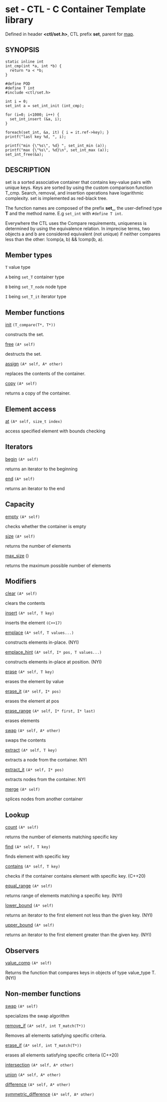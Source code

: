 # set - CTL - C Container Template library

Defined in header **<ctl/set.h>**, CTL prefix **set**,
parent for [map](map.md).

## SYNOPSIS

    static inline int
    int_cmp(int *a, int *b) {
      return *a < *b;
    }

    #define POD
    #define T int
    #include <ctl/set.h>

    int i = 0;
    set_int a = set_int_init (int_cmp);

    for (i=0; i<1000; i++) {
      set_int_insert (&a, i);
    }

    foreach(set_int, &a, it) { i = it.ref->key); }
    printf("last key %d, ", i);

    printf("min {\"%s\", %d} ", set_int_min (a));
    printf("max {\"%s\", %d}\n", set_int_max (a));
    set_int_free(&a);

## DESCRIPTION

set is a sorted associative container that contains key-value pairs with unique
keys. Keys are sorted by using the custom comparison function T_cmp. Search, removal,
and insertion operations have logarithmic complexity. set is implemented as red-black tree.

The function names are composed of the prefix **set_**, the user-defined type
**T** and the method name. E.g `set_int` with `#define T int`.

Everywhere the CTL uses the Compare requirements, uniqueness is
determined by using the equivalence relation. In imprecise terms, two objects a
and b are considered equivalent (not unique) if neither compares less than the
other: !comp(a, b) && !comp(b, a).

## Member types

`T`                     value type

`A` being `set_T`       container type

`B` being `set_T_node`  node type

`I` being `set_T_it`    iterator type

## Member functions

[init](set/init.md) `(T_compare(T*, T*))`

constructs the set.

[free](set/free.md) `(A* self)`

destructs the set.

[assign](set/assign.md) `(A* self, A* other)`

replaces the contents of the container.

[copy](set/copy.md) `(A* self)`

returns a copy of the container.

## Element access

[at](set/at.md) `(A* self, size_t index)`

access specified element with bounds checking

## Iterators

[begin](set/begin.md) `(A* self)`

returns an iterator to the beginning

[end](set/end.md) `(A* self)`

returns an iterator to the end

## Capacity

[empty](set/empty.md) `(A* self)`

checks whether the container is empty

[size](set/size.md) `(A* self)`

returns the number of elements

[max_size](set/max_size.md) ()

returns the maximum possible number of elements

## Modifiers

[clear](set/clear.md) `(A* self)`

clears the contents

[insert](set/insert.md) `(A* self, T key)`

inserts the element `(C++17)`

[emplace](set/emplace.md) `(A* self, T values...)`

constructs elements in-place. (NYI)

[emplace_hint](map/emplace_hint.md) `(A* self, I* pos, T values...)`

constructs elements in-place at position. (NYI)

[erase](set/erase.md) `(A* self, T key)`

erases the element by value

[erase_it](set/erase.md) `(A* self, I* pos)`

erases the element at pos

[erase_range](set/erase.md) `(A* self, I* first, I* last)`

erases elements

[swap](set/swap.md) `(A* self, A* other)`

swaps the contents

[extract](set/extract.md) `(A* self, T key)`

extracts a node from the container. NYI

[extract_it](set/extract.md) `(A* self, I* pos)`

extracts nodes from the container. NYI

[merge](set/merge.md) `(A* self)`

splices nodes from another container

## Lookup

[count](set/count.md) `(A* self)`

returns the number of elements matching specific key

[find](set/find.md) `(A* self, T key)`

finds element with specific key

[contains](set/contains.md) `(A* self, T key)`

checks if the container contains element with specific key. (C++20)

[equal_range](set/equal_range.md) `(A* self)`

returns range of elements matching a specific key. (NYI)

[lower_bound](set/lower_bound.md) `(A* self)`

returns an iterator to the first element not less than the given key. (NYI)

[upper_bound](set/upper_bound.md) `(A* self)`

returns an iterator to the first element greater than the given key. (NYI)

## Observers

[value_comp](set/value_comp.md) `(A* self)`

Returns the function that compares keys in objects of type value_type T. (NYI)

## Non-member functions

[swap](set/swap.md) `(A* self)`

specializes the swap algorithm

[remove_if](set/remove_if.md) `(A* self, int T_match(T*))`

Removes all elements satisfying specific criteria.

[erase_if](set/erase_if.md) `(A* self, int T_match(T*))`

erases all elements satisfying specific criteria (C++20)

[intersection](set/intersection.md) `(A* self, A* other)`

[union](set/union.md) `(A* self, A* other)`

[difference](set/difference.md) `(A* self, A* other)`

[symmetric_difference](set/symmetric_difference.md) `(A* self, A* other)`

